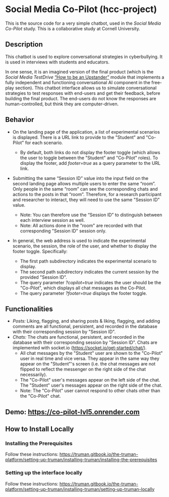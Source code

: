 # Social Media Co-Pilot (hcc-project)
This is the source code for a very simple chatbot, used in the *Social Media Co-Pilot* study. This is a collaborative study at Cornell University.

## Description

This chatbot is used to explore conversational strategies in cyberbullying. It is used in interviews with students and educators.

In one sense, it is an imagined version of the final product (which is the *Social Media TestDrive* [“How to be an Upstander”](https://app.socialmediatestdrive.org/intro/cyberbullying) module that implements a fully independent and functioning conversational AI component in the free-play section). This chatbot interface allows us to simulate conversational strategies to test responses with end-users and get their feedback, before building the final product. The end-users do not know the responses are human-controlled, but think they are computer-driven.

## Behavior
* On the landing page of the application, a list of experimental scenarios is displayed. There is a URL link to provide to the "Student" and "Co-Pilot" for each scenario. 
    * By default, both links do not display the footer toggle (which allows the user to toggle between the "Student" and "Co-Pilot" roles). To display the footer, add *footer=true* as a query parameter to the URL link.
* Submitting the same “Session ID” value into the input field on the second landing page allows multiple users to enter the same “room”. Only people in the same “room” can see the corresponding chats and actions to the posts in that “room”. Therefore, for a research participant and researcher to interact, they will need to use the same "Session ID" value.
    * Note: You can therefore use the “Session ID” to distinguish between each interview session as well.
    * Note: All actions done in the "room" are recorded with that corresponding "Session ID" session only.

* In general, the web address is used to indicate the experimental scenario, the session, the role of the user, and whether to display the footer toggle. Specifically:
    * The first path subdirectory indicates the experimental scenario to display.
    * The second path subdirectory indicates the current session by the provided "Session ID".
    * The query parameter *?copilot=true* indicates the user should be the "Co-Pilot", which displays all chat messages as the Co-Pilot. 
    * The query parameter *?footer=true* displays the footer toggle.

## Functionalities
* *Posts:* Liking, flagging, and sharing posts & liking, flagging, and adding comments are all functional, persistent, and recorded in the database with their corresponding session by "Session ID".
* *Chats:* The chats are functional, persistent, and recorded in the database with their corresponding session by "Session ID". Chats are implemented with socket.io (https://socket.io/get-started/chat/). 
    * All chat messages by the "Student" user are shown to the "Co-Pilot" user in real time and vice versa. They appear in the same way they appear on the "Student"'s screen (i.e. the chat messages are not flipped to reflect the messenger on the right side of the chat necessarily).
    * The "Co-Pilot" user's messages appear on the left side of the chat.  The "Student" user's messages appear on the right side of the chat.
    * Note: The "Co-Pilot" user cannot respond to other chats other than the "Co-Pilot" chat.


## Demo: https://co-pilot-lvl5.onrender.com
## How to Install Locally
### Installing the Prerequisites

Follow these instructions: https://truman.gitbook.io/the-truman-platform/setting-up-truman/installing-truman/installing-the-prerequisites

### Setting up the interface locally

Follow these instructions: https://truman.gitbook.io/the-truman-platform/setting-up-truman/installing-truman/setting-up-truman-locally